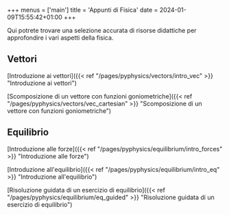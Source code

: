 +++
menus = ['main']
title = 'Appunti di Fisica'
date = 2024-01-09T15:55:42+01:00
+++

Qui potrete trovare una selezione accurata di risorse didattiche per approfondire i vari aspetti della fisica. 

<h2>Vettori</h2>

[Introduzione ai vettori]({{< ref "/pages/pyphysics/vectors/intro_vec" >}}  "Introduzione ai  vettori")

[Scomposizione di un vettore con funzioni goniometriche]({{< ref "/pages/pyphysics/vectors/vec_cartesian" >}}  "Scomposizione di un vettore con funzioni goniometriche")

<h2>Equilibrio</h2>

[Introduzione alle forze]({{< ref "/pages/pyphysics/equilibrium/intro_forces" >}}  "Introduzione alle forze")

[Introduzione all'equilibrio]({{< ref "/pages/pyphysics/equilibrium/intro_eq" >}}  "Introduzione all'equilibrio")

[Risoluzione guidata di un esercizio di equilibrio]({{< ref "/pages/pyphysics/equilibrium/eq_guided" >}}  "Risoluzione guidata di un esercizio di equilibrio")



